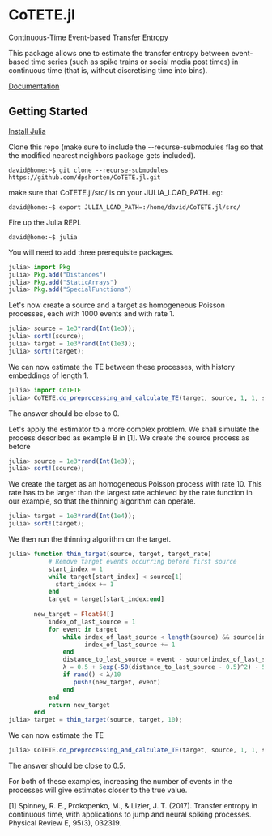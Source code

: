 # CoTETE.jl

Continuous-Time Event-based Transfer Entropy

This package allows one to estimate the transfer entropy between event-based time series (such as spike trains or social media post times) in continuous time
(that is, without discretising time into bins). 

[Documentation](https://dpshorten.github.io/CoTETE.jl/docs/build/index.html)

## Getting Started

[Install Julia](https://julialang.org/downloads/)

Clone this repo (make sure to include the --recurse-submodules flag so that the modified nearest neighbors
package gets included).

```console
david@home:~$ git clone --recurse-submodules https://github.com/dpshorten/CoTETE.jl.git
```

make sure that CoTETE.jl/src/ is on your JULIA_LOAD_PATH. eg:

```console
david@home:~$ export JULIA_LOAD_PATH=:/home/david/CoTETE.jl/src/
```

Fire up the Julia REPL

```console
david@home:~$ julia
```
You will need to add three prerequisite packages.

```julia
julia> import Pkg
julia> Pkg.add("Distances")
julia> Pkg.add("StaticArrays")
julia> Pkg.add("SpecialFunctions")
```

Let's now create a source and a target as homogeneous Poisson processes, each with 1000 events and with rate 1.

```julia
julia> source = 1e3*rand(Int(1e3));
julia> sort!(source);
julia> target = 1e3*rand(Int(1e3));
julia> sort!(target);
```

We can now estimate the TE between these processes, with history embeddings of length 1.

```julia
julia> import CoTETE
julia> CoTETE.do_preprocessing_and_calculate_TE(target, source, 1, 1, start_event = 10)
```

The answer should be close to 0.

Let's apply the estimator to a more complex problem. We shall simulate the process described as example B
in [1]. We create the source process as before

```julia
julia> source = 1e3*rand(Int(1e3));
julia> sort!(source);
```

We create the target as an homogeneous Poisson process with rate 10. This rate has to be larger than the largest rate
achieved by the rate function in our example, so that the thinning algorithm can operate.

```julia
julia> target = 1e3*rand(Int(1e4));
julia> sort!(target);
```

We then run the thinning algorithm on the target.

```julia
julia> function thin_target(source, target, target_rate)
           # Remove target events occurring before first source
    	   start_index = 1
    	   while target[start_index] < source[1]
           	 start_index += 1
    	   end
    	   target = target[start_index:end]
    
	   new_target = Float64[]
    	   index_of_last_source = 1
    	   for event in target
               while index_of_last_source < length(source) && source[index_of_last_source + 1] < event
               	     index_of_last_source += 1
               end
               distance_to_last_source = event - source[index_of_last_source]
               λ = 0.5 + 5exp(-50(distance_to_last_source - 0.5)^2) - 5exp(-50(-0.5)^2)
               if rand() < λ/10
               	  push!(new_target, event)
               end
           end
    	   return new_target
       end
julia> target = thin_target(source, target, 10);
```

We can now estimate the TE

```julia
julia> CoTETE.do_preprocessing_and_calculate_TE(target, source, 1, 1, start_event = 10)
```
The answer should be close to 0.5.

For both of these examples, increasing the number of events in the processes will give estimates closer to the true value.




[1] Spinney, R. E., Prokopenko, M., & Lizier, J. T. (2017). Transfer entropy in continuous time, with applications to jump and neural spiking processes. Physical Review E, 95(3), 032319.